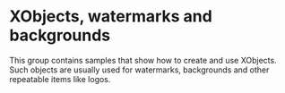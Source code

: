 # XObjects, watermarks and backgrounds
This group contains samples that show how to create and use XObjects. Such objects are usually used for watermarks, backgrounds and other repeatable items like logos.